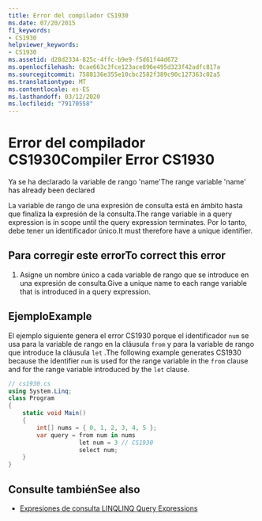 ```yaml
---
title: Error del compilador CS1930
ms.date: 07/20/2015
f1_keywords:
- CS1930
helpviewer_keywords:
- CS1930
ms.assetid: d28d2334-825c-4ffc-b9e9-f5d61f44d672
ms.openlocfilehash: 0cae663c3fce123ace896e495d323f42adfc817a
ms.sourcegitcommit: 7588136e355e10cbc2582f389c90c127363c02a5
ms.translationtype: MT
ms.contentlocale: es-ES
ms.lasthandoff: 03/12/2020
ms.locfileid: "79170558"
---
```

# <a name="compiler-error-cs1930"></a><span data-ttu-id="ccef0-102">Error del compilador CS1930</span><span class="sxs-lookup"><span data-stu-id="ccef0-102">Compiler Error CS1930</span></span>
<span data-ttu-id="ccef0-103">Ya se ha declarado la variable de rango 'name'</span><span class="sxs-lookup"><span data-stu-id="ccef0-103">The range variable 'name' has already been declared</span></span>  
  
 <span data-ttu-id="ccef0-104">La variable de rango de una expresión de consulta está en ámbito hasta que finaliza la expresión de la consulta.</span><span class="sxs-lookup"><span data-stu-id="ccef0-104">The range variable in a query expression is in scope until the query expression terminates.</span></span> <span data-ttu-id="ccef0-105">Por lo tanto, debe tener un identificador único.</span><span class="sxs-lookup"><span data-stu-id="ccef0-105">It must therefore have a unique identifier.</span></span>  
  
## <a name="to-correct-this-error"></a><span data-ttu-id="ccef0-106">Para corregir este error</span><span class="sxs-lookup"><span data-stu-id="ccef0-106">To correct this error</span></span>  
  
1. <span data-ttu-id="ccef0-107">Asigne un nombre único a cada variable de rango que se introduce en una expresión de consulta.</span><span class="sxs-lookup"><span data-stu-id="ccef0-107">Give a unique name to each range variable that is introduced in a query expression.</span></span>  
  
## <a name="example"></a><span data-ttu-id="ccef0-108">Ejemplo</span><span class="sxs-lookup"><span data-stu-id="ccef0-108">Example</span></span>  
 <span data-ttu-id="ccef0-109">El ejemplo siguiente genera el error CS1930 porque el identificador `num` se usa para la variable de rango en la cláusula `from` y para la variable de rango que introduce la cláusula `let` .</span><span class="sxs-lookup"><span data-stu-id="ccef0-109">The following example generates CS1930 because the identifier `num` is used for the range variable in the `from` clause and for the range variable introduced by the `let` clause.</span></span>  
  
```csharp  
// cs1930.cs  
using System.Linq;  
class Program  
{  
    static void Main()  
    {  
        int[] nums = { 0, 1, 2, 3, 4, 5 };  
        var query = from num in nums  
                    let num = 3 // CS1930  
                    select num;
    }  
}  
```  
  
## <a name="see-also"></a><span data-ttu-id="ccef0-110">Consulte también</span><span class="sxs-lookup"><span data-stu-id="ccef0-110">See also</span></span>

- [<span data-ttu-id="ccef0-111">Expresiones de consulta LINQ</span><span class="sxs-lookup"><span data-stu-id="ccef0-111">LINQ Query Expressions</span></span>](../linq/index.md)
